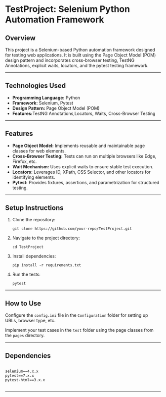 <h1>TestProject: Selenium Python Automation Framework</h1>

<h2>Overview</h2>
<p>
  This project is a Selenium-based Python automation framework designed for testing web applications. 
  It is built using the Page Object Model (POM) design pattern and incorporates cross-browser testing, TestNG Annotations,
  explicit waits, locators, and the pytest testing framework.
</p>

<hr />

<h2>Technologies Used</h2>
<ul>
  <li><strong>Programming Language:</strong> Python</li>
  <li><strong>Framework:</strong> Selenium, Pytest</li>
  <li><strong>Design Pattern:</strong> Page Object Model (POM)</li>
  <li><strong>Features:</strong>TestNG Annotations,Locators, Waits, Cross-Browser Testing</li>
</ul>

<hr />

<h2>Features</h2>
<ul>
  <li><strong>Page Object Model:</strong> Implements reusable and maintainable page classes for web elements.</li>
  <li><strong>Cross-Browser Testing:</strong> Tests can run on multiple browsers like Edge, Firefox, etc.</li>
  <li><strong>Wait Mechanism:</strong> Uses explicit waits to ensure stable test execution.</li>
  <li><strong>Locators:</strong> Leverages ID, XPath, CSS Selector, and other locators for identifying elements.</li>
  <li><strong>Pytest:</strong> Provides fixtures, assertions, and parametrization for structured testing.</li>
</ul>

<hr />

<h2>Setup Instructions</h2>
<ol>
  <li>Clone the repository:</li>
  <pre><code>git clone https://github.com/your-repo/TestProject.git</code></pre>
  <li>Navigate to the project directory:</li>
  <pre><code>cd TestProject</code></pre>
  <li>Install dependencies:</li>
  <pre><code>pip install -r requirements.txt</code></pre>
  <li>Run the tests:</li>
  <pre><code>pytest</code></pre>
</ol>

<hr />

<h2>How to Use</h2>
<p>
  Configure the <code>config.ini</code> file in the <code>Configuration</code> folder for setting up URLs, browser type, etc.
</p>
<p>
  Implement your test cases in the <code>test</code> folder using the page classes from the <code>pages</code> directory.
</p>

<hr />

<h2>Dependencies</h2>
<pre>
<code>
selenium==4.x.x
pytest==7.x.x
pytest-html==3.x.x
</code>
</pre>

<hr />




